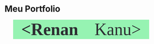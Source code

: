 <style>
  #title600 {
    color:#2D2E32;
    font-family: 'Fira Code';
    font-size: 4em;
    font-weight: 600;
    display:inline;
    margin: 0 auto;

  }
  #title {
    color:#2D2E32;
    font-family: 'Fira Code';
    font-size: 4em;
    font-weight: 400;
    display:inline;
    margin: 0 auto;
  }
  #containerTitle {
    background: #96F3B2;
    width: 28rem;
    margin: 0 auto;
    display: flex;
  justify-content: center;
  }
</style>

<h1>Meu Portfolio</h1>
<div id="containerTitle">
<div id="title600">&ltRenan</div><div id="title">Kanu&gt</div>
</div>
